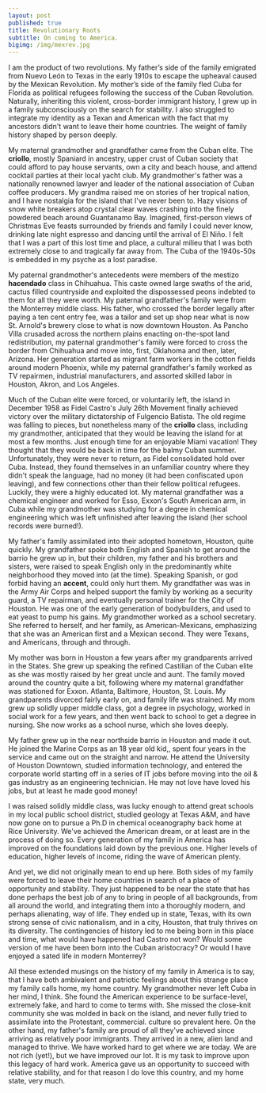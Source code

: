 ```yaml
---
layout: post
published: true
title: Revolutionary Roots
subtitle: On coming to America.
bigimg: /img/mexrev.jpg
---
```


I am the product of two revolutions. My father’s side of the family emigrated from Nuevo León to Texas in the early 1910s to escape the upheaval caused by the Mexican Revolution. My mother’s side of the family fled Cuba for Florida as political refugees following the success of the Cuban Revolution. Naturally, inheriting this violent, cross-border immigrant history, I grew up in a family subconsciously on the search for stability. I also struggled to integrate my identity as a Texan and American with the fact that my ancestors didn't want to leave their home countries. The weight of family history shaped by person deeply.

My maternal grandmother and grandfather came from the Cuban elite. The __criollo__, mostly Spaniard in ancestry, upper crust of Cuban society that could afford to pay house servants, own a city and beach house, and attend cocktail parties at their local yacht club. My grandmother's father was a nationally renowned lawyer and leader of the national association of Cuban coffee producers. My grandma raised me on stories of her tropical nation, and I have nostalgia for the island that I've never been to. Hazy visions of snow white breakers atop crystal clear waves crashing into the finely powdered beach around Guantanamo Bay. Imagined, first-person views of Christmas Eve feasts surrounded by friends and family I could never know, drinking late night espresso and dancing until the arrival of El Niño. I felt that I was a part of this lost time and place, a cultural milieu that I was both extremely close to and tragically far away from. The Cuba of the 1940s-50s is embedded in my psyche as a lost paradise.

My paternal grandmother's antecedents were members of the mestizo __hacendado__ class in Chihuahua. This caste owned large swaths of the arid, cactus filled countryside and exploited the dispossessed peons indebted to them for all they were worth. My paternal grandfather's family were from the Monterrey middle class. His father, who crossed the border legally after paying a ten cent entry fee, was a tailor and set up shop near what is now St. Arnold's brewery close to what is now downtown Houston. As Pancho Villa crusaded across the northern plains enacting on-the-spot land redistribution, my paternal grandmother's family were forced to cross the border from Chihuahua and move into, first, Oklahoma and then, later, Arizona. Her generation started as migrant farm workers in the cotton fields around modern Phoenix, while my paternal grandfather's family worked as TV repairmen, industrial manufacturers, and assorted skilled labor in Houston, Akron, and Los Angeles.

Much of the Cuban elite were forced, or voluntarily left, the island in December 1958 as Fidel Castro's July 26th Movement finally achieved victory over the military dictatorship of Fulgencio Batista. The old regime was falling to pieces, but nonetheless many of the __criollo__ class, including my grandmother, anticipated that they would be leaving the island for at most a few months. Just enough time for an enjoyable Miami vacation! They thought that they would be back in time for the balmy Cuban summer. Unfortunately, they were never to return, as Fidel consolidated hold over Cuba. Instead, they found themselves in an unfamiliar country where they didn't speak the language, had no money (it had been confiscated upon leaving), and few connections other than their fellow political refugees. Luckily, they were a highly educated lot. My maternal grandfather was a chemical engineer and worked for Esso, Exxon's South American arm, in Cuba while my grandmother was studying for a degree in chemical engineering which was left unfinished after leaving the island (her school records were burned!).

My father's family assimilated into their adopted hometown, Houston, quite quickly. My grandfather spoke both English and Spanish to get around the barrio he grew up in, but their children, my father and his brothers and sisters, were raised to speak English only in the predominantly white neighborhood they moved into (at the time). Speaking Spanish, or god forbid having an __accent__, could only hurt them. My grandfather was was in the Army Air Corps and helped support the family by working as a security guard, a TV repairman, and eventually personal trainer for the City of Houston. He was one of the early generation of bodybuilders, and used to eat yeast to pump his gains. My grandmother worked as a school secretary. She referred to herself, and her family, as American-Mexicans, emphasizing that she was an American first and a Mexican second. They were Texans, and Americans, through and through.

My mother was born in Houston a few years after my grandparents arrived in the States. She grew up speaking the refined Castilian of the Cuban elite as she was mostly raised by her great uncle and aunt. The family moved around the country quite a bit, following where my maternal grandfather was stationed for Exxon. Atlanta, Baltimore, Houston, St. Louis. My grandparents divorced fairly early on, and family life was strained. My mom grew up solidly upper middle class, got a degree in psychology, worked in social work for a few years, and then went back to school to get a degree in nursing. She now works as a school nurse, which she loves deeply.

My father grew up in the near northside barrio in Houston and made it out. He joined the Marine Corps as an 18 year old kid,, spent four years in the service and came out on the straight and narrow. He attend the University of Houston Downtown, studied information technology, and entered the corporate world starting off in a series of IT jobs before moving into the oil & gas industry as an engineering technician. He may not love have loved his jobs, but at least he made good money!

I was raised solidly middle class, was lucky enough to attend great schools in my local public school district, studied geology at Texas A&M, and have now gone on to pursue a Ph.D in chemical oceanography back home at Rice University. We've achieved the American dream, or at least are in the process of doing so. Every generation of my family in America has improved on the foundations laid down by the previous one. Higher levels of education, higher levels of income, riding the wave of American plenty.

And yet, we did not originally mean to end up here. Both sides of my family were forced to leave their home countries in search of a place of opportunity and stability. They just happened to be near the state that has done perhaps the best job of any to bring in people of all backgrounds, from all around the world, and integrating them into a thoroughly modern, and perhaps alienating, way of life. They ended up in state, Texas, with its own strong sense of civic nationalism, and in a city, Houston, that truly thrives on its diversity. The contingencies of history led to me being born in this place and time, what would have happened had Castro not won? Would some version of me have been born into the Cuban aristocracy? Or would I have enjoyed a sated life in modern Monterrey? 

All these extended musings on the history of my family in America is to say, that I have both ambivalent and patriotic feelings about this strange place my family calls home, my home country. My grandmother never left Cuba in her mind, I think. She found the American experience to be surface-level, extremely fake, and hard to come to terms with. She missed the close-knit community she was molded in back on the island, and never fully tried to assimilate into the Protestant, commercial. culture so prevalent here. On the other hand, my father's family are proud of all they've achieved since arriving as relatively poor immigrants. They arrived in a new, alien land and managed to thrive. We have worked hard to get where we are today. We are not rich (yet!), but we have improved our lot. It is my task to improve upon this legacy of hard work. America gave us an opportunity to succeed with relative stability, and for that reason I do love this country, and my home state, very much.
